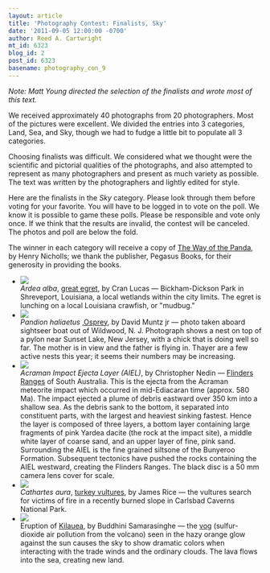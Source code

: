 ```yaml
---
layout: article
title: 'Photography Contest: Finalists, Sky'
date: '2011-09-05 12:00:00 -0700'
author: Reed A. Cartwright
mt_id: 6323
blog_id: 2
post_id: 6323
basename: photography_con_9
---
```

_Note: Matt Young directed the selection of the finalists and wrote most of this text._

We received approximately 40 photographs from 20 photographers.  Most of the pictures were excellent.  We divided the entries into 3 categories, Land, Sea, and Sky, though we had to fudge a little bit to populate all 3 categories.

Choosing finalists was difficult. We considered what we thought were the scientific and pictorial qualities of the photographs, and also attempted to represent as many photographers and present as much variety as possible. The text was written by the photographers and lightly edited for style.

Here are the finalists in the _Sky_ category.  Please look through them before voting for your favorite.  You will have to be logged in to vote on the poll.  We know it is possible to game these polls.  Please be responsible and vote only once.  If we think that the results are invalid, the contest will be canceled.  The photos and poll are below the fold.

The winner in each category will receive a copy of [The Way of the Panda](http://www.amazon.com/Way-Panda-Henry-Nicholls/dp/1846683688), by Henry Nicholls; we thank the publisher, Pegasus Books, for their generosity in providing the books.


<style>
#mygalleryview {
}
.gallery {
background-color: #333 !important;
margin-left: auto;
margin-right: auto;
}
.pointer {
border-bottom-color: #FFF !important;
}
.frame.current .img_wrap {
border-color: #FFF !important;
}
.gallery img {
margin: 0px !important;
}
.frame .img_wrap {
border-width: 3px !important;
}
.panel-overlay {
overflow:auto !important;
} 
</style>
<ul id="mygalleryview" >
<li><img src="/PT/uploads/2011/lucas-great%20egret-ardea%20alba.jpg" />
<div class="panel-overlay">
<i>Ardea alba</i>, <a href="http://en.wikipedia.org/wiki/Great_Egret">great egret</a>, by Cran Lucas &mdash; Bickham-Dickson Park in Shreveport, Louisiana, a local wetlands within the city limits. The egret is lunching on a local Louisiana crawfish, or "mudbug."
</div>
</li>
<li><img src="/PT/uploads/2011/Muntz_osprey.jpg" />
<div class="panel-overlay">
<i>Pandion haliaetus </i>,<a href="http://en.wikipedia.org/wiki/Osprey">Osprey</a>, by David Muntz jr &mdash; photo taken aboard sightseer boat out of Wildwood, N. J.  Photograph shows a nest on top of  a pylon near Sunset Lake, New Jersey, with a chick that is doing well so far. The mother is in view and the father is flying in. Thayer are a few active nests this year; it seems their numbers may be increasing. 
</div>
</li>
<li><img src="/PT/uploads/2011/Nedin.Ejectalayer.jpg" />
<div class="panel-overlay">
<i>Acraman Impact Ejecta Layer (AIEL)</i>, by Christopher Nedin &mdash; <a href="http://en.wikipedia.org/wiki/Flinders_Ranges">Flinders Ranges</a> of South Australia. This is the ejecta from the Acraman meteorite impact which occurred in mid-Ediacaran time (approx. 580 Ma). The impact ejected a plume of debris eastward over 350 km into a shallow sea. As the debris sank to the bottom, it separated into constituent parts, with the largest and heaviest sinking fastest. Hence the layer is composed of three layers, a bottom layer containing large fragments of pink Yardea dacite (the rock at the impact site), a middle white layer of coarse sand, and an upper layer of fine, pink sand. Surrounding the AIEL is the fine grained siltsone of the Bunyeroo Formation. Subsequent tectonics have pushed the rocks containing the AIEL westward, creating the Flinders Ranges.  The black disc is a 50 mm camera lens cover for scale.
</div>
</li>
<li><img src="/PT/uploads/2011/Rice.Cathartes_aura.jpg" />
<div class="panel-overlay">
<i>Cathartes aura</i>, <a href="http://en.wikipedia.org/wiki/Turkey_Vulture">turkey vultures</a>, by James Rice &mdash; the vultures search for victims of fire in a recently burned slope in Carlsbad Caverns National Park.
</div>
</li>
<li><img src="/PT/uploads/2011/Samarasinghe.Kilauea.JPG" />
<div class="panel-overlay">
Eruption of <a href="en.wikipedia.org/wiki/Kilauea">Kilauea</a>, by Buddhini Samarasinghe &mdash; the <a href="http://en.wikipedia.org/wiki/Vog">vog</a> (sulfur-dioxide air pollution from the volcano) seen in the hazy orange glow against the sun causes the sky to show dramatic colors when interacting with the trade winds and the ordinary clouds.  The lava flows into the sea, creating new land. 
</div>
</li>
</ul>
<script>
$(function(){
$('#mygalleryview').galleryView({
panel_width: 600,
panel_height: 450,
frame_width: 100,
frame_height: 100,
nav_theme: '/scripts/ext/themes/light',
transition_interval: 0
});
});
</script>
